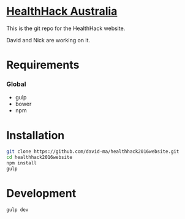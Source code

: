 # [HealthHack Australia](http://healthhack.com.au/)

This is the git repo for the HealthHack website.

David and Nick are working on it.

# Requirements
### Global
 - gulp
 - bower
 - npm

# Installation
```bash
git clone https://github.com/david-ma/healthhack2016website.git
cd healthhack2016website
npm install
gulp
```
# Development
```bash
gulp dev
```
